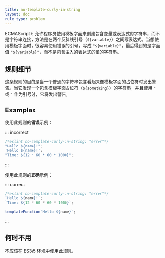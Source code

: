 ```yaml
---
title: no-template-curly-in-string
layout: doc
rule_type: problem
---
```


ECMAScript 6 允许程序员使用模板字面来创建包含变量或表达式的字符串，而不是字符串连接，方法是在两个反斜线引号（`${variable}`）之间写表达式。当想使用模板字面时，很容易使用错误的引号，写成 `"${variable}"`，最后得到的是字面值 `"${variable}"`，而不是包含注入的表达式的值的字符串。

## 规则细节

这条规则的目的是当一个普通的字符串包含看起来像模板字面的占位符时发出警告。当它发现一个包含模板字面占位符（`${something}`）的字符串，并且使用 `"` 或 `'` 作为引号时，它将发出警告。

## Examples

使用此规则的**错误**示例：

::: incorrect

```js
/*eslint no-template-curly-in-string: "error"*/
"Hello ${name}!";
'Hello ${name}!';
"Time: ${12 * 60 * 60 * 1000}";
```

:::

使用此规则的**正确**示例：

::: correct

```js
/*eslint no-template-curly-in-string: "error"*/
`Hello ${name}!`;
`Time: ${12 * 60 * 60 * 1000}`;

templateFunction`Hello ${name}`;
```

:::

## 何时不用

不应该在 ES3/5 环境中使用此规则。
